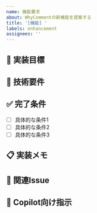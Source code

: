 ```yaml
---
name: 機能要求
about: WhyCommentの新機能を提案する
title: '[機能] '
labels: enhancement
assignees: ''
---
```


## 🎯 実装目標
<!-- 何を実装したいか -->

## 🔧 技術要件  
<!-- 技術的な仕様や制約 -->

## ✅ 完了条件
- [ ] 具体的な条件1
- [ ] 具体的な条件2
- [ ] 具体的な条件3

## 📋 実装メモ
<!-- PRDの参照セクション、関連Issue等 -->
<!-- PRD参照: [セクション名] -->

## 🔗 関連Issue
<!-- 
- 依存: #X
- 関連: #Y
-->

## 🤖 Copilot向け指示
<!-- 
@github-copilot この要件を分析して実装アプローチを提案してください。
[エラーハンドリング、パフォーマンス等]に特に注意してください。
-->